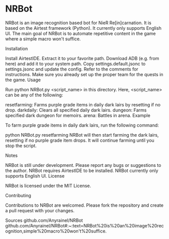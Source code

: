 # NRBot

NRBot is an image recognition based bot for NieR Re[in]carnation. It is based on the Airtest framework (Python). It currently only supports English UI. The main goal of NRBot is to automate repetitive content in the game where a simple macro won't suffice.

Installation

Install AirtestIDE.
Extract it to your favorite path.
Download ADB (e.g. from here) and add it to your system path.
Copy settings.default.jsonc to settings.jsonc and update the config. Refer to the comments for instructions.
Make sure you already set up the proper team for the quests in the game.
Usage

Run python NRBot.py <script_name> in this directory. Here, <script_name> can be any of the following:

resetfarming: Farms purple grade items in daily dark lairs by resetting if no drop.
darkdaily: Clears all specified daily dark lairs.
dungeon: Farms specified dark dungeon for memoirs.
arena: Battles in arena.
Example

To farm purple grade items in daily dark lairs, run the following command:

python NRBot.py resetfarming
NRBot will then start farming the dark lairs, resetting if no purple grade item drops. It will continue farming until you stop the script.

Notes

NRBot is still under development. Please report any bugs or suggestions to the author.
NRBot requires AirtestIDE to be installed.
NRBot currently only supports English UI.
License

NRBot is licensed under the MIT License.

Contributing

Contributions to NRBot are welcomed. Please fork the repository and create a pull request with your changes.

Sources
github.com/Anyrainel/NRBot
github.com/Anyrainel/NRBot#:~:text=NRBot%20is%20an%20image%20recognition,simple%20macro%20won't%20suffice.
